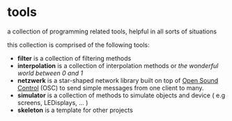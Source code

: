 # tools

a collection of programming related tools, helpful in all sorts of situations

this collection is comprised of the following tools:

- **filter** is a collection of filtering methods
- **interpolation** is a collection of interpolation methods or *the wonderful world between 0 and 1*
- **netzwerk** is a star-shaped network library built on top of [Open Sound Control](https://en.wikipedia.org/wiki/Open_Sound_Control) (OSC) to send simple messages from one client to many.
- **simulator** is a collection of methods to simulate objects and device ( e.g screens, LEDisplays, ... )
- **skeleton** is a template for other projects
